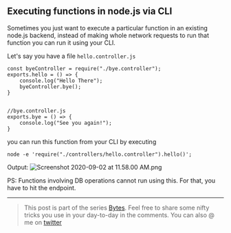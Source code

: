 ## Executing functions in node.js via CLI

Sometimes you just want to execute a particular function in an existing node.js backend, instead of making whole network requests to run that function you can run it using your CLI.

Let's say you have a file `hello.controller.js`

    const byeController = require("./bye.controller");
    exports.hello = () => {
        console.log("Hello There");
        byeController.bye(); 
    }
    

    //bye.controller.js
    exports.bye = () => {
        console.log("See you again!");
    }
    

you can run this function from your CLI by executing

    node -e 'require("./controllers/hello.controller").hello()';
    

Output: ![Screenshot 2020-09-02 at 11.58.00 AM.png](https://cdn.hashnode.com/res/hashnode/image-dev/upload/v1626697751819/SanI1mGgS.png)

PS: Functions involving DB operations cannot run using this. For that, you have to hit the endpoint.

* * *

> This post is part of the series [Bytes](https://hashnode.com/series/bytes-ckckqh5km0000mks1fghg1rc5). Feel free to share some nifty tricks you use in your day-to-day in the comments. You can also @ me on [twitter](https://twitter.com/vamsirao7)